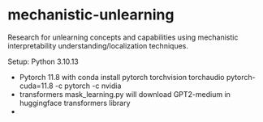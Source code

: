 # mechanistic-unlearning
Research for unlearning concepts and capabilities using mechanistic interpretability understanding/localization techniques.

Setup:
Python 3.10.13
- Pytorch 11.8 with conda install pytorch torchvision torchaudio pytorch-cuda=11.8 -c pytorch -c nvidia
- transformers
mask_learning.py will download GPT2-medium in huggingface transformers library
- 